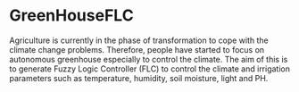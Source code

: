 # GreenHouseFLC
Agriculture is currently in the phase of transformation to cope with the climate change problems. Therefore, people have started to focus on autonomous greenhouse especially to control the climate. The aim of this is to generate Fuzzy Logic Controller (FLC) to control the climate and irrigation parameters such as temperature, humidity, soil moisture, light and PH. 
